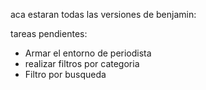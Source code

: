 aca estaran todas las versiones de benjamin: 

tareas pendientes: 
- Armar el entorno de periodista
- realizar filtros por categoria
- Filtro por busqueda





